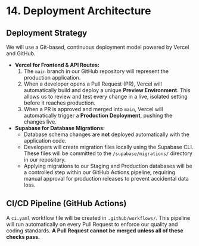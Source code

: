 # **14. Deployment Architecture**

## **Deployment Strategy**

We will use a Git-based, continuous deployment model powered by Vercel and GitHub.

- **Vercel for Frontend & API Routes:**
    1. The `main` branch in our GitHub repository will represent the production application.
    2. When a developer opens a Pull Request (PR), Vercel will automatically build and deploy a unique **Preview Environment**. This allows us to review and test every change in a live, isolated setting before it reaches production.
    3. When a PR is approved and merged into `main`, Vercel will automatically trigger a **Production Deployment**, pushing the changes live.
- **Supabase for Database Migrations:**
    - Database schema changes are **not** deployed automatically with the application code.
    - Developers will create migration files locally using the Supabase CLI. These files will be committed to the `/supabase/migrations/` directory in our repository.
    - Applying migrations to our Staging and Production databases will be a controlled step within our GitHub Actions pipeline, requiring manual approval for production releases to prevent accidental data loss.

## **CI/CD Pipeline (GitHub Actions)**

A `ci.yaml` workflow file will be created in `.github/workflows/`. This pipeline will run automatically on every Pull Request to enforce our quality and coding standards. **A Pull Request cannot be merged unless all of these checks pass.**

```yaml